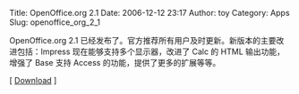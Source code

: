 Title: OpenOffice.org 2.1
Date: 2006-12-12 23:17
Author: toy
Category: Apps
Slug: openoffice_org_2_1

OpenOffice.org 2.1
已经发布了。官方推荐所有用户及时更新。新版本的主要改进包括：Impress
现在能够支持多个显示器，改进了 Calc 的 HTML 输出功能，增强了 Base 支持
Access 的功能，提供了更多的扩展等等。

[ [Download](http://download.openoffice.org/2.1.0/index.html) ]
